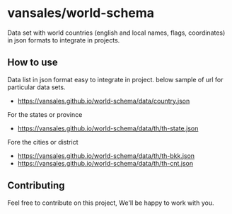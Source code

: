 # vansales/world-schema

Data set with world countries (english and local names, flags, coordinates) in json formats to integrate in projects.

## How to use

Data list in json format easy to integrate in project. below sample of url for particular data sets.

- https://vansales.github.io/world-schema/data/country.json

For the states or province
- https://vansales.github.io/world-schema/data/th/th-state.json

Fore the cities or district
- https://vansales.github.io/world-schema/data/th/th-bkk.json
- https://vansales.github.io/world-schema/data/th/th-cnt.json



## Contributing
Feel free to contribute on this project, We'll be happy to work with you.